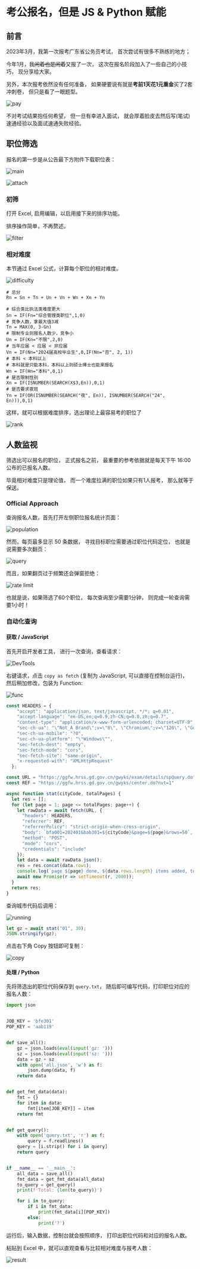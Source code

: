 # 考公报名，但是 JS & Python 赋能

## 前言

2023年3月，我第一次报考广东省公务员考试，
首次尝试有很多不熟练的地方；

今年1月，我~~闲着也是闲着~~又报了一次，
这次在报名阶段加入了一些自己的小技巧，
现分享给大家。

另外，本次报考依然没有任何准备，
如果硬要说有就是**考前1天花1元重金**买了2套冲刺卷，
但只是看了一眼题型。

![pay](img/01-pay.jpg)

不对考试结果抱任何希望，
但一旦有幸进入面试，
就会厚着脸皮去然后写(笔试)速通经验以及面试速通失败经验。

## 职位筛选

报名的第一步是从公告最下方附件下载职位表：

![main](img/02-main.jpg)

![attach](img/03-attach.jpg)

### 初筛

打开 Excel, 启用编辑，以启用接下来的排序功能。

排序操作简单，不再赘述。

![filter](img/04-filter.jpg)

### 相对难度

本节通过 Excel 公式，计算每个职位的相对难度。

![difficulty](img/05-difficulty.jpg)

```excel
# 总分
Rn = Sn + Tn + Un + Vn + Wn + Xn + Yn

# 综合类比执法类难度更大
Sn = IF(Fn="综合管理类职位",1,0)
# 竞争人数，拿最大值3减
Tn = MAX(0, 3-Gn)
# 限制专业则报名人数少，竞争小
Un = IF(Kn="不限",2,0)
# 当年应届 < 应届 < 非应届
Vn = IF(Nn="2024届高校毕业生",0,IF(Nn="否", 2, 1))
# 本科 < 本科以上
# 本科就是只能本科，本科以上则硕士博士也能来报名
Wn = IF(Hn="本科",0,1)
# 是否限制性别
Xn = IF(ISNUMBER(SEARCH(X$3,En)),0,1)
# 是否要求夜班
Yn = IF(OR(ISNUMBER(SEARCH("夜", En)), ISNUMBER(SEARCH("24", En))),0,1)
```

这样，就可以根据难度排序，选出理论上最容易考的职位了

![rank](img/06-rank.jpg)

## 人数监视

筛选出可以报名的职位，
正式报名之前，
最重要的参考依据就是每天下午 16:00 公布的已报名人数。

毕竟相对难度只是理论值，
而一个难度拉满的职位如果只有1人报考，
那么就等于保送。

### Official Approach

查询报名人数，首先打开左侧职位报名统计页面：

![population](img/07-population.jpg)

然而，每页最多显示 50 条数据，
寻找目标职位需要通过职位代码定位，
也就是说需要多次翻页：

![query](img/08-query.jpg)

而且，如果翻页过于频繁还会弹窗拒绝：

![rate limit](img/09-rate-limit.jpg)

也就是说，如果筛选了60个职位，
每次查询至少需要1分钟，
则完成一轮查询需要1小时！

### 自动化查询

#### 获取 / JavaScript

首先开启开发者工具，
进行一次查询，查看请求：

![DevTools](img/10-dev-tools.jpg)

右键请求，点击 `copy as fetch`
(复制为 JavaScript, 可以直接在控制台运行)，
然后稍加修改，包装为 Function:

![func](img/11-func.jpg)

```javascript
const HEADERS = {
    "accept": "application/json, text/javascript, */*; q=0.01",
    "accept-language": "en-US,en;q=0.9,zh-CN;q=0.8,zh;q=0.7",
    "content-type": "application/x-www-form-urlencoded; charset=UTF-8",
    "sec-ch-ua": "\"Not_A Brand\";v=\"8\", \"Chromium\";v=\"120\", \"Google Chrome\";v=\"120\"",
    "sec-ch-ua-mobile": "?0",
    "sec-ch-ua-platform": "\"Windows\"",
    "sec-fetch-dest": "empty",
    "sec-fetch-mode": "cors",
    "sec-fetch-site": "same-origin",
    "x-requested-with": "XMLHttpRequest"
  };

const URL = "https://ggfw.hrss.gd.gov.cn/gwyks/exam/details/spQuery.do";
const REF = "https://ggfw.hrss.gd.gov.cn/gwyks/center.do?nvt=1"

async function stat(cityCode, totalPages) {
  let res = [];
  for (let page = 1; page <= totalPages; page++) {
    let rawData = await fetch(URL, {
      "headers": HEADERS,
      "referrer": REF,
      "referrerPolicy": "strict-origin-when-cross-origin",
      "body": `bfa001=202401&bab301=${cityCode}&page=${page}&rows=50`,
      "method": "POST",
      "mode": "cors",
      "credentials": "include"
    });
    let data = await rawData.json();
    res = res.concat(data.rows);
    console.log(`page ${page} done, ${data.rows.length} items added, total ${res.length} items`);
    await new Promise(r => setTimeout(r, 2000));
  }
  return res;
}
```

查询城市代码后调用：

![running](img/12-running.jpg)

```javascript
let gz = await stat("01", 30);
JSON.stringify(gz);
```

点击右下角 Copy 按钮即可复制：

![copy](img/13-copy.jpg)

#### 处理 / Python

先将筛选出的职位代码保存到 `query.txt`，
随后即可编写代码，打印职位对应的报名人数：

```python
import json


JOB_KEY = 'bfe301'
POP_KEY = 'aab119'


def save_all():
    gz = json.loads(eval(input('gz: ')))
    sz = json.loads(eval(input('sz: ')))
    data = gz + sz
    with open('all.json', 'w') as f:
        json.dump(data, f)
    return data


def get_fmt_data(data):
    fmt = {}
    for item in data:
        fmt[item[JOB_KEY]] = item
    return fmt


def get_query():
    with open('query.txt', 'r') as f:
        query = f.readlines()
    query = [i.strip() for i in query]
    return query


if __name__ == '__main__':
    all_data = save_all()
    fmt_data = get_fmt_data(all_data)
    to_query = get_query()
    print(f'Total: {len(to_query)}')

    for i in to_query:
        if i in fmt_data:
            print(fmt_data[i][POP_KEY])
        else:
            print('?')
```


运行后，输入数据，控制台就会按照顺序，
打印出职位代码和对应的报名人数。

粘贴到 Excel 中，就可以直观查看与比较相对难度与报考人数：

![result](img/14-result.jpg)
